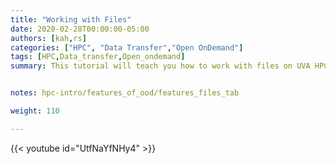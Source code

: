 ```yaml
---
title: "Working with Files"
date: 2020-02-28T00:00:00-05:00
authors: [kah,rs]
categories: ["HPC", "Data Transfer","Open OnDemand"]
tags: [HPC,Data_transfer,Open_ondemand]
summary: This tutorial will teach you how to work with files on UVA HPC through your browser, including creating, deleting, editing, and more. 


notes: hpc-intro/features_of_ood/features_files_tab

weight: 110

---
```


{{< youtube id="UtfNaYfNHy4" >}}